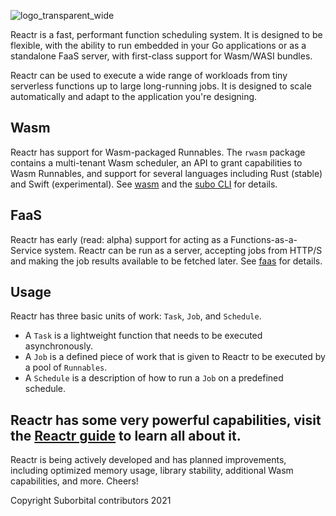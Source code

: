 ![logo_transparent_wide](https://user-images.githubusercontent.com/5942370/107126087-ca589080-687b-11eb-820e-c6161c355eba.png)

Reactr is a fast, performant function scheduling system. It is designed to be flexible, with the ability to run embedded in your Go applications or as a standalone FaaS server, with first-class support for Wasm/WASI bundles.

Reactr can be used to execute a wide range of workloads from tiny serverless functions up to large long-running jobs. It is designed to scale automatically and adapt to the application you're designing.

## Wasm

Reactr has support for Wasm-packaged Runnables. The `rwasm` package contains a multi-tenant Wasm scheduler, an API to grant capabilities to Wasm Runnables, and support for several languages including Rust (stable) and Swift (experimental). See [wasm](./docs/wasm.md) and the [subo CLI](https://github.com/suborbital/subo) for details.

## FaaS

Reactr has early (read: alpha) support for acting as a Functions-as-a-Service system. Reactr can be run as a server, accepting jobs from HTTP/S and making the job results available to be fetched later. See [faas](./docs/faas.md) for details.

## Usage

Reactr has three basic units of work: `Task`, `Job`, and `Schedule`.
- A `Task` is a lightweight function that needs to be executed asynchronously.
- A `Job` is a defined piece of work that is given to Reactr to be executed by a pool of `Runnables`.
- A `Schedule` is a description of how to run a `Job` on a predefined schedule.

## Reactr has some very powerful capabilities, visit the [Reactr guide](./docs/guide.md) to learn all about it.

Reactr is being actively developed and has planned improvements, including optimized memory usage, library stability, additional Wasm capabilities, and more. Cheers!

Copyright Suborbital contributors 2021
